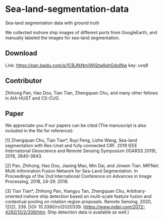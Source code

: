# Sea-land-segmentation-data
Sea-land segmentation data with ground truth

We collected inshore ship images of different ports from GoogleEarth, and manually labeled the images for sea-land segmentation.


## Download   
Link: https://pan.baidu.com/s/1CBJfkNmiWlQtwAqhGdoINw
key: uvq8


## Contributor  
Zhihong Pan, Hao Dou, Tian Tian, Zhengquan Chu, and many other fellows in AIA-HUST and CS-CUG.


## Paper
We appreciate you if our papers can be cited (The manuscript is also included in the file for reference):

[1] Zhengquan Chu, Tian Tian*, Ruyi Feng, Lizhe Wang, Sea-land segmentation with Res-Unet and fully connected CRF. 2019 IEEE International Geoscience and Remote Sensing Symposium (IGARSS 2019), 2019, 3840-3843.

[2] Pan, Zhihong, Hao Dou, Jiaxing Mao, Min Dai, and Jinwen Tian. MIFNet: Multi-Information Fusion Network for Sea-Land Segmentation. In Proceedings of the 2nd International Conference on Advances in Image Processing, 2018, 24-29. 2018.

[3] Tian Tian*, Zhihong Pan, Xiangyu Tan, Zhengquan Chu, Arbitrary-oriented inshore ship detection based on multi-scale feature fusion and contextual pooling on rotation region proposals. Remote Sensing, 2020, 12(2), 339. DOI: 10.3390/rs12020339. (https://www.mdpi.com/2072-4292/12/2/339/htm. Ship detection data is available as well.)
